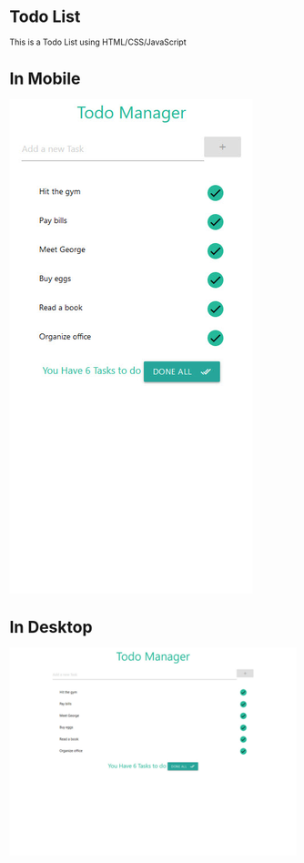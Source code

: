 # Todo List
This is a Todo List using HTML/CSS/JavaScript

# In Mobile
<img src="images/mobile-view.jpg" alt="In Mobile View">

# In Desktop
<img src="images/desktop-view.jpg" alt="In Desktop View">